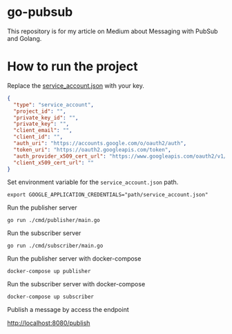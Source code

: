 # go-pubsub

This repository is for my article on Medium about Messaging with PubSub and Golang.

# How to run the project

Replace the [service_account.json](https://github.com/moemoe89/go-pubsub/blob/main/service_account.json) with your key.

```json
{
  "type": "service_account",
  "project_id": "",
  "private_key_id": "",
  "private_key": "",
  "client_email": "",
  "client_id": "",
  "auth_uri": "https://accounts.google.com/o/oauth2/auth",
  "token_uri": "https://oauth2.googleapis.com/token",
  "auth_provider_x509_cert_url": "https://www.googleapis.com/oauth2/v1/certs",
  "client_x509_cert_url": ""
}

```

Set environment variable for the `service_account.json` path.
```shell
export GOOGLE_APPLICATION_CREDENTIALS="path/service_account.json"
```

Run the publisher server
```shell
go run ./cmd/publisher/main.go
```

Run the subscriber server
```shell
go run ./cmd/subscriber/main.go
```

Run the publisher server with docker-compose
```shell
docker-compose up publisher
```

Run the subscriber server with docker-compose
```shell
docker-compose up subscriber
```

Publish a message by access the endpoint

[http://localhost:8080/publish](http://localhost:8080/v1/publish)
